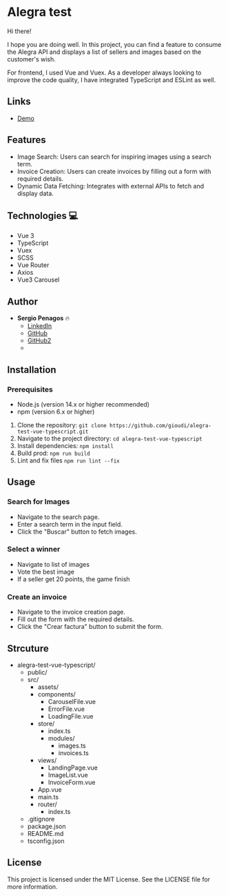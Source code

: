 # Alegra test

Hi there!

I hope you are doing well. In this project, you can find a feature to consume the Alegra API and displays a list of sellers and images based on the customer's wish.

For frontend, I used Vue and Vuex. As a developer always looking to improve the code quality, I have integrated TypeScript and ESLint as well.

## Links
- [Demo](https://imagenes-mundo.netlify.app/)


## Features
- Image Search: Users can search for inspiring images using a search term.
- Invoice Creation: Users can create invoices by filling out a form with required details.
- Dynamic Data Fetching: Integrates with external APIs to fetch and display data.

## Technologies 💻


- Vue 3
- TypeScript
- Vuex
- SCSS
- Vue Router
- Axios
- Vue3 Carousel

## Author

- **Sergio Penagos** 🔥
  - [LinkedIn](https://www.linkedin.com/in/analyst-sergio-penagos)
  - [GitHub](https://github.com/gioudi)
  - [GitHub2](https://github.com/SergioVass)
  - 

## Installation

### Prerequisites
- Node.js (version 14.x or higher recommended)
- npm (version 6.x or higher)

1. Clone the repository: `git clone https://github.com/gioudi/alegra-test-vue-typescript.git`
2. Navigate to the project directory: `cd alegra-test-vue-typescript`
3. Install dependencies:
    `npm install`
4. Build prod:
    `npm run build`
5. Lint and fix files
    `npm run lint --fix`

## Usage

### Search for Images

- Navigate to the search page.
- Enter a search term in the input field.
- Click the "Buscar" button to fetch images.

### Select a winner
- Navigate to list of images
- Vote the best image
- If a seller get 20 points, the game finish

### Create an invoice
- Navigate to the invoice creation page.
- Fill out the form with the required details.
- Click the "Crear factura" button to submit the form.

## Strcuture

- alegra-test-vue-typescript/
  - public/
  - src/
    - assets/
    - components/
      - CarouselFile.vue
      - ErrorFile.vue
      - LoadingFile.vue
    - store/
      - index.ts
      - modules/
        - images.ts
        - invoices.ts
    - views/
      - LandingPage.vue
      - ImageList.vue
      - InvoiceForm.vue
    - App.vue
    - main.ts
    - router/
      - index.ts
  - .gitignore
  - package.json
  - README.md
  - tsconfig.json


## License
This project is licensed under the MIT License. See the LICENSE file for more information.


